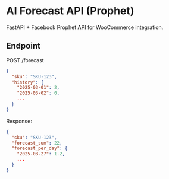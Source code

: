 # AI Forecast API (Prophet)

FastAPI + Facebook Prophet API for WooCommerce integration.

## Endpoint

POST /forecast

```json
{
  "sku": "SKU-123",
  "history": {
    "2025-03-01": 2,
    "2025-03-02": 0,
    ...
  }
}
```

Response:

```json
{
  "sku": "SKU-123",
  "forecast_sum": 22,
  "forecast_per_day": {
    "2025-03-27": 1.2,
    ...
  }
}
```
